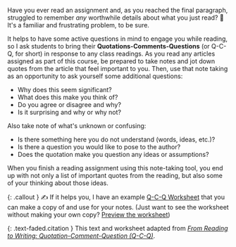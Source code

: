 Have you ever read an assignment and, as you reached the final paragraph, struggled to remember _any_ worthwhile details about what you just read? <span class="emoji">🙈</span> It's a familiar and frustrating problem, to be sure.

It helps to have some active questions in mind to engage you while reading, so I ask students to bring their <b>Quotations-Comments-Questions</b> (or Q-C-Q, for short) in response to any class readings. As you read any articles assigned as part of this course, be prepared to take notes and jot down quotes from the article that feel important to you. Then, use that note taking as an opportunity to ask yourself some additional questions:

- Why does this seem significant?
- What does this make you think of?
- Do you agree or disagree and why?
- Is it surprising and why or why not?

Also take note of what's unknown or confusing:

- Is there something here you do not understand (words, ideas, etc.)?
- Is there a question you would like to pose to the author?
- Does the quotation make you question any ideas or assumptions?

When you finish a reading assignment using this note-taking tool, you end up with not only a list of important quotes from the reading, but also some of your thinking about those ideas.

{: .callout }
✍️ If it helps you, I have an example [Q-C-Q Worksheet](https://docs.google.com/document/d/1-nLkkIevl2CT39mvkKj42de9HOqmlMkhN1NNCzJTsaQ/copy?usp=sharing) that you can make a copy of and use for your notes. (Just want to see the worksheet without making your own copy? [Preview the worksheet](https://docs.google.com/document/d/1-nLkkIevl2CT39mvkKj42de9HOqmlMkhN1NNCzJTsaQ/preview?usp=sharing))

{: .text-faded.citation }
This text and worksheet adapted from <cite><a href="https://bacwritingfellows.commons.gc.cuny.edu/for-students/from-reading-to-writing-quotation-comment-question-q-c-q/" class="u-link-reset">From Reading to Writing: Quotation-Comment-Question (Q-C-Q)</a></cite>.
